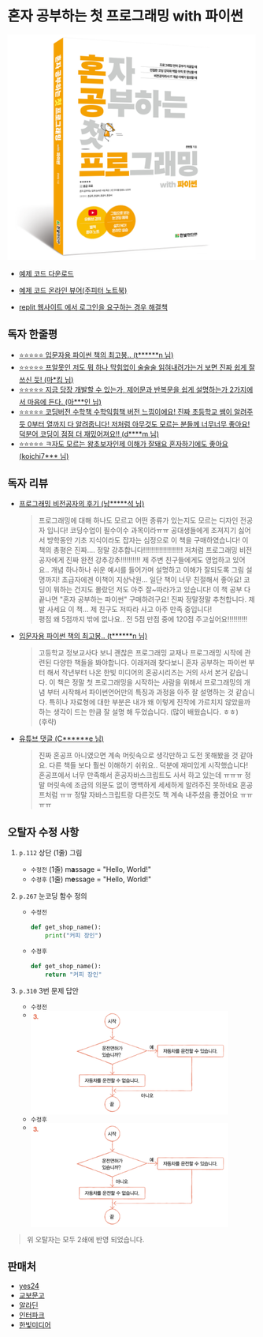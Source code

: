 # 혼자 공부하는 첫 프로그래밍 with 파이썬

<img src="https://raw.githubusercontent.com/himoon/my-first-coding/main/images/book_cover_3d.png" width="800" alt="혼자 공부하는 첫 프로그래밍 with 파이썬 표지">

- [예제 코드 다운로드](https://www.hanbit.co.kr/store/books/look.php?p_code=B9609283195)

- [예제 코드 온라인 뷰어(주피터 노트북)](https://github.com/himoon/my-first-coding/tree/main/notebook)

- [replit 웹사이트 에서 로그인을 요구하는 경우 해결책](https://github.com/himoon/my-first-coding/wiki/replit-%EC%A0%95%EC%B1%85-%EB%B3%80%ED%99%94)

## 독자 한줄평

- [⭐️⭐️⭐️⭐️⭐️ 입문자용 파이썬 책의 최고봉.. (t\*\*\*\*\*\*n 님)](http://www.yes24.com/Product/Goods/90617738#infoset_reviewTop)
- [⭐️⭐️⭐️⭐️⭐️ 프알못인 저도 뭐 하나 막힘없이 술술술 읽혀내려가는거 보면 진짜 쉽게 잘 쓰신 듯! (마\*킴 님)](http://www.yes24.com/Product/Goods/90617738#infoset_reviewTop)
- [⭐️⭐️⭐️⭐️⭐️ 지금 당장 개발할 수 있는가, 제어문과 반복문을 쉽게 설명하는가 2가지에서 마음에 든다. (아\*\*\*인 님)](http://www.yes24.com/Product/Goods/90617738#infoset_reviewTop)
- [⭐️⭐️⭐️⭐️⭐️ 코딩버전 수학책 수학익힘책 버전 느낌이에요! 진짜 초등학교 쌤이 알려주듯 0부터 열까지 다 알려줍니다! 저처럼 아무것도 모르는 분들께 너무너무 좋아요! 덕분어 코딩이 점점 더 재밌어져요!! (d\*\*\*\*m 님)](http://aladin.kr/p/PN2mQ)
- [⭐️⭐️⭐️⭐️⭐️ ㅋ자도 모르는 왕초보자인제 이해가 잘돼요 혼자하기에도 좋아요 (koichi7\*\*\* 님)](http://aladin.kr/p/PN2mQ)

## 독자 리뷰

- [프로그래밍 비전공자의 후기 (남\*\*\*\*\*석 님)](http://aladin.kr/p/PN2mQ)

  > 프로그래밍에 대해 하나도 모르고 어떤 종류가 있는지도 모르는 디자인 전공자 입니다! 코딩수업이 필수이수 과목이라ㅠㅠ 공대생들에게 조져지기 싫어서 방학동안 기초 지식이라도 잡자는 심정으로 이 책을 구매하였습니다! 이 책의 총평은 진짜.... 정말 강추합니다!!!!!!!!!!!!!!!!!!!! 저처럼 프로그래밍 비전공자에게 진짜 완전 강추강추!!!!!!!!!! 제 주변 친구들에게도 영업하고 있어요.. 개념 하나하나 쉬운 예시를 들어가며 설명하고 이해가 잘되도록 그림 설명까지! 초급자에겐 이책이 지상낙원... 일단 책이 너무 친절해서 좋아요! 코딩이 뭐하는 건지도 몰랐던 저도 아주 잘~따라가고 있습니다! 이 책 공부 다 끝나면 "혼자 공부하는 파이썬" 구매하려구요! 진짜 정말정말 추천합니다. 제발 사세요 이 책... 제 친구도 저따라 사고 아주 만족 중입니다!<br/> 평점 왜 5점까지 밖에 없나요.. 전 5점 만점 중에 120점 주고싶어요!!!!!!!!!!

- [입문자용 파이썬 책의 최고봉.. (t\*\*\*\*\*\*n 님)](http://www.yes24.com/Product/Goods/90617738#infoset_reviewTop)

  > 고등학교 정보교사다 보니 괜찮은 프로그래밍 교재나 프로그래밍 시작에 관련된 다양한 책들을 봐야합니다. 이래저래 찾다보니 혼자 공부하는 파이썬 부터 해서 작년부터 나온 한빛 미디어의 혼공시리즈는 거의 사서 본거 같습니다. 이 책은 정말 첫 프로그래밍을 시작하는 사람을 위해서 프로그래밍의 개념 부터 시작해서 파이썬언어만의 특징과 과정을 아주 잘 설명하는 것 같습니다. 특히나 자료형에 대한 부분은 내가 왜 이렇게 진작에 가르치지 않았을까 하는 생각이 드는 만큼 잘 설명 해 두었습니다. (많이 배웠습니다. ㅎㅎ)<br/> (후략)

- [유튜브 댓글 (C\*\*\*\*\*\*e 님)](https://youtu.be/LyatteAYod8)

  > 진짜 혼공프 아니였으면 계속 머릿속으로 생각만하고 도전 못해봤을 것 같아요. 다른 책들 보다 훨씬 이해하기 쉬워요.. 덕분에 재미있게 시작했습니다! 혼공프에서 너무 만족해서 혼공자바스크립트도 사서 하고 있는데 ㅠㅠㅠ 정말 머릿속에 조금의 의문도 없이 명백하게 세세하게 알려주진 못하네요 혼공프처럼 ㅠㅠ 정말 자바스크립트랑 다른것도 책 계속 내주셨음 좋겠어요 ㅠㅠㅠㅠ

## 오탈자 수정 사항

1. `p.112` 상단 (1줄) 그림

   - `수정전` (1줄) m**a**ssage = "Hello, World!"
   - `수정후` (1줄) m**e**ssage = "Hello, World!"

2. `p.267` 눈코딩 함수 정의

   - `수정전`

     ```python
     def get_shop_name():
         print("커피 장인")
     ```

   - `수정후`

     ```python
     def get_shop_name():
         return "커피 장인"
     ```

3. `p.310` 3번 문제 답안

   - `수정전`
   - <img src="https://raw.githubusercontent.com/himoon/my-first-coding/main/images/errata_p310_3_before.png" width="400" alt="p.310 3번 문제 수정전" align="top">
   - `수정후`
   - <img src="https://raw.githubusercontent.com/himoon/my-first-coding/main/images/errata_p310_3_after.png" width="400" alt="p.310 3번 문제 수정후" align="top">

> 위 오탈자는 모두 2쇄에 반영 되었습니다.

## 판매처

- [yes24](http://www.yes24.com/Product/Goods/90617738)
- [교보문고](http://www.kyobobook.co.kr/product/detailViewKor.laf?ejkGb=KOR&mallGb=KOR&barcode=9791162243039&orderClick=LEa&Kc=)
- [알라딘](http://aladin.kr/p/PN2mQ)
- [인터파크](http://mbook.interpark.com/shop/product/detail?prdNo=333511573)
- [한빛미디어](https://www.hanbit.co.kr/store/books/look.php?p_code=B9609283195)
